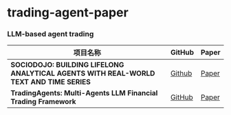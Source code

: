 # trading-agent-paper
### LLM-based agent trading
| 项目名称 | GitHub | Paper |
|---------|--------|-------|
| **SOCIODOJO: BUILDING LIFELONG ANALYTICAL AGENTS WITH REAL-WORLD TEXT AND TIME SERIES** | [Github](https://github.com/chengjunyan1/SocioDojo) | [Paper](https://openreview.net/forum?id=s9z0HzWJJp) |
| **TradingAgents: Multi-Agents LLM Financial Trading Framework** | [GitHub](https://arxiv.org/abs/2412.20138) | [Paper](https://github.com/TauricResearch/TradingAgents) |

